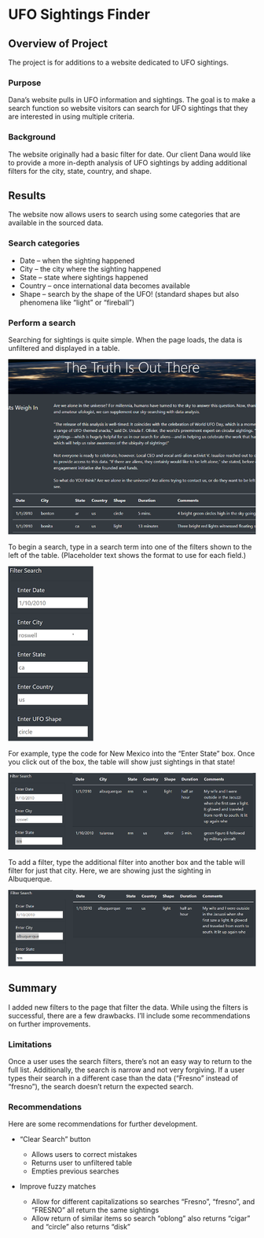 # UFO Sightings Finder

## Overview of Project
The project is for additions to a website dedicated to UFO sightings.

### Purpose
Dana’s website pulls in UFO information and sightings. The goal is to make a search function so website visitors can search for UFO sightings that they are interested in using multiple criteria.

### Background
The website originally had a basic filter for date. Our client Dana would like to  provide a more in-depth analysis of UFO sightings by adding additional filters for the city, state, country, and shape.


## Results
The website now allows users to search using some categories that are available in the sourced data.

### Search categories
* Date – when the sighting happened
* City – the city where the sighting happened
* State – state where sightings happened
* Country – once international data becomes available
* Shape  – search by the shape of the UFO! (standard shapes but also phenomena like “light” or “fireball”)

### Perform a search
Searching for sightings is quite simple. When the page loads, the data is unfiltered and displayed in a table.

![InitialState](https://github.com/DeliaDavila/UFOs/blob/main/screenshots/InitialState.png)

To begin a search, type in a search term into one of the filters shown to the left of the table. (Placeholder text shows the format to use for each field.) 

![SearchOptions](https://github.com/DeliaDavila/UFOs/blob/main/screenshots/SearchOptions.png)

For example, type the code for New Mexico into the “Enter State” box. Once you click out of the box, the table will show just sightings in that state!

![Search_byState](https://github.com/DeliaDavila/UFOs/blob/main/screenshots/Search_byState.png)

To add a filter, type the additional filter into another box and the table will filter for just that city. Here, we are showing just the sighting in Albuquerque.

![AddCity](https://github.com/DeliaDavila/UFOs/blob/main/screenshots/AddCity.png)


## Summary
I added new filters to the page that filter the data. While using the filters is successful, there are a few drawbacks. I’ll include some recommendations on further improvements.

### Limitations
Once a user uses the search filters, there’s not an easy way to return to the full list. Additionally, the search is narrow and not very forgiving. If a user types their search in a different case than the data (“Fresno” instead of “fresno”), the search doesn’t return the expected search.

### Recommendations
Here are some recommendations for further development.

* “Clear Search” button
    * Allows users to correct mistakes
    * Returns user to unfiltered table
    * Empties previous searches

* Improve fuzzy matches
    * Allow for different capitalizations so searches “Fresno”, “fresno”, and “FRESNO” all return the same sightings
    * Allow return of similar items so search “oblong” also returns “cigar” and “circle” also returns “disk”
